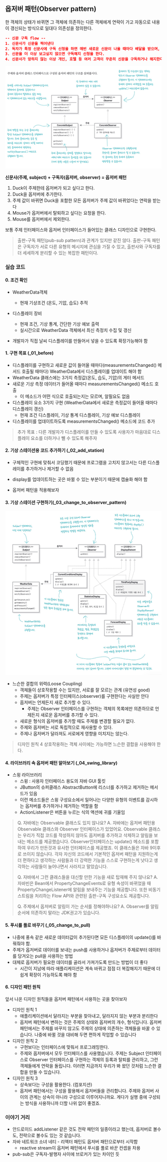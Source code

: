 ## 옵저버 패턴(Observer pattern)

한 객체의 상태가 바뀌면 그 객체에 의존하는 다른 객체에게 연락이 가고 자동으로 내용이 갱신되는 방식으로 일대다 의존성을 정의한다.



```json
-- 신문 구독 flow --
1. 신문사가 신문을 찍어낸다
2. 독자가 특정 신문사에 구독 신청을 하면 매번 새로운 신문이 나올 때마다 배달을 받으며, 구독을 해지하기 전까지 신문을 계속 받을 수 있다.
3. 신문을 더 이상 보고싶지 않으면 구독해지 신청을 한다.
4. 신문사가 망하지 않는 이상 개인, 호텔 등 여러 고객이 꾸준히 신문을 구독하거나 해지한다.
```

![image-20220703204446001](images/image-20220703204446001.png)

**신문사(주제, subject) + 구독자(옵저버, observer) = 옵저버 패턴**



1. Duck이 주제한테 옵저버가 되고 싶다고 한다. 
2. Duck을 옵저버에 추가한다.
3. 주제 값이 바뀌면 Duck을 포함한 모든 옵저버가 주제 값이 바뀌었다는 연락을 받는다
4. Mouse가 옵저버에서 탈퇴하고 싶다는 요청을 한다.
5. Mouse를 옵저버에서 제외한다.



보통 주제 인터페이스와 옵저버 인터페이스가 들어있는 클래스 디자인으로 구현한다.



> 출판-구독 패턴(pub-sub pattern)과 관계가 있지만 같진 않다. 출판-구독 패턴은 구독자가 서로 다른 유형의 메시지에 관심을 가질 수 있고, 출판사와 구독자를 더 세세하게 분리할 수 있는 복잡한 패턴이다.



### 실습 코드

#### 0. 조건 확인

- WeatherData객체 

  - 현재 기상조건 (온도, 기압, 습도) 추적

- 디스플레이 장비

  - 현재 조건, 기상 통계, 간단한 기상 예보 출력
  - 실시간으로 WeatherData 객체에서 최신 측정치 수집 및 갱신

- 개발자가 직접 날씨 디스플레이를 만들어서 넣을 수 있도록 확장가능해야 함

  

#### 1. 구현 목표 (_01_before)

- 디스플레이를 구현하고 새로운 값이 들어올 때마다(measurementsChanged() 메서드 호출될 때마다) WeatherData에서 디스플레이를 업데이트 해야 함
- WeatherData 클래스에는 3가지 측정값(온도, 습도, 기압)의 게터 메서드
- 새로운 기상 측정 데이터가 들어올 때마다 measurementsChanged() 메소드 호출
  - 이 메소드가 어떤 식으로 호출되는지는 모르며, 알필요도 없음
- 디스플레이 요소 3가지 구현 (WeatherData에서 새로운 측정값이 들어올 때마다 디스플레이 갱신)
  - 현재 조건 디스플레이, 기상 통계 디스플레이, 기상 예보 디스플레이
- 디스플레이를 업데이트하도록 measurementsChanged() 메소드에 코드 추가



> 추가 목표 
> : 다른 개발자가 디스플레이를 만들 수 있도록 사용자가 마음대로 디스플레이 요소를 더하거나 뺄 수 있도록 해주자



#### 2. 기상 스테이션용 코드 추가하기 (_02_add_station)

- 구체적인 구현에 맞춰서 코딩했기 때문에 프로그램을 고치지 않고서는 다른 디스플레이를 추가하거나 제거할 수 없음
- display를 업데이트하는 곳은 바뀔 수 있는 부분이기 때문에 캡슐화 해야 함

- 옵저버 패턴을 적용해보자



#### 3. 기상 스테이션 구현하기(_03_change_to_observer_pattern)

![image-20220703204325763](images/image-20220703204325763.png)

- 느슨한 결합의 위력(Loose Coupling)
  - 객체들이 상호작용할 수는 있지만, 서로를 잘 모르는 관계 (유연성 good)
  - 주제는 옵저버가 특정 인터페이스(observer)를 구현한다는 사실만 안다
  - 옵저버는 언제든지 새로 추가할 수 있다.
    - 주제는 Observer 인터페이스를 구현하는 객체의 목록에만 의존하므로 언제든지 새로운 옵저버를 추가할 수 있다.
  - 새로운 형식의 옵저버를 추가할 때도 주제를 변경할 필요가 없다.
  - 주제와 옵저버는 서로 독립적으로 재사용할 수 있다.
  - 주제나 옵저버가 달라져도 서로에게 영향을 미치지는 않는다.



> 디자인 원칙 4
> 상호작용하는 객체 사이에는 가능하면 느슨한 결합을 사용해야 한다.



#### 4. 라이브러리 속 옵저버 패턴 알아보기 (_04_swing_library)

- 스윙 라이브러리
  - 스윙 : 사용자 인터페이스 용도의 자바 GUI 툴킷
  - JButton의 슈퍼클래스 AbstractButton에 리스너를 추가하고 제거하는 메서드가 있음
  - 이런 메소드들은 스윙 구성요소에서 일어나는 다양한 유형의 이벤트를 감시하는 옵저버를 추가하거나 제거하는 역할을 함
  - ActionListener은 버튼을 누르는 식의 액션에 귀를 기울임

> Q. 자바에는 Observable 클래스도 있지 않나요?
> A. 자바에는 옵저버 패턴용 Observable 클래스와 Observer 인터페이스가 있었어요. Observable 클래스는 우리가 직접 코드를 작성하지 않아도 옵저버를 추가하고 삭제하고 알림을 보내는 메소드를 제공했습니다. Observer인터페이스는 update() 메소드를 포함하여 우리가 만든것과 유사한 인터페이스를 제공했죠. 이 클래스들은 자바 9이후로 쓰이지 않습니다. 각자 자신의 코드에서 기본적인 옵저버 패턴을 지원하는게 더 편하다고 생각하는 사람들과 더 강력한 기능을 스스로 구현하는게 낫다고 생각하는 사람들이 늘어나면서 사라지고 말았습니다.
>
> Q. 자바에서 그런 클래스들을 대신할 만한 기능을 새로 탑재해 주지 않나요?
> A. 자바빈은 Bean에서 PropertyChangeEvents로 유형 속성이 바뀌었을 때 PropertyChangeListener에 알림을 보내주는 기능을 제공합니다. 또한 비동기 스트림을 처리하는 Flow API와 관련된 출판-구독 구성요소도 제공합니다.
>
> Q. 주제에서 옵저버로 알림이 가는 순서를 정해야하나요?
> A. Observer를 알림 순서에 의존하지 말라는 JDK권고가 있습니다.



#### 5. 푸시를 풀로 바꾸기 (_05_change_to_pull)

- 나중에 풍속 같은 새로운 데이터값이 추가된다면 모든 디스플레이의 update()를 바꿔줘야 함.
- 주제가 옵저버로 데이터를 보내는 push를 사용하거나 옵저버가 주제로부터 데이터를 당겨오는 pull을 사용하는 방법
- 대체로 옵저버가 필요한 데이터를 골라서 가져가도록 만드는 방법이 더 좋다
  - 시간이 지남에 따라 애플리케이션은 계속 바뀌고 점점 더 복잡해지기 때문에 더 쉽게 확장이 가능하도록 해야 함



#### 6. 디자인 패턴 원칙

앞서 나온 디자인 원칙들을 옵저버 패턴에서 사용하는 곳을 찾아보자

- 디자인 원칙 1
  - 애플리케이션에서 달라지는 부분을 찾아내고, 달라지지 않는 부분과 분리한다
  - 옵저버 패턴에서 변하는 것은 주제의 상태와 옵저버의 개수, 형식입니다. 옵저버 패턴에서는 주제를 바꾸지 않고도 주제의 상태에 의존하는 객체들을 바꿀 수 있습니다. 나중에 바뀔 것을 대비해 두면 편하게 작업할 수 있습니다
- 디자인 원칙 2
  - 구현보다는 인터페이스에 맞춰서 프로그래밍한다.
  - 주제와 옵저버에서 모두 인터페이스를 사용했습니다. 주제는 Subject 인터페이스로 Observer 인터페이스를 구현하는 객체의 등록과 탈퇴를 관리하고, 그런 객체들에게 연락을 돌립니다. 이러면 지금까지 우리가 봐 왔던 것처럼 느슨한 결합을 만들 수 있습니다.
- 디자인 원칙 3
  - 상속보다는 구성을 활용한다. (컴포지션)
  - 옵저버 패턴에서는 구성을 활용해서 옵저버들을 관리합니다. 주제와 옵저버 사이의 관계는 상속이 아니라 구성으로 이루어지니까요. 게다가 실행 중에 구성되는 방식을 사용하니까 더할 나위 없이 좋겠죠.



### 이야기 거리

- 안드로이드 addListener 같은 것도 전략 패턴의 일종이라고 했는데, 옵저버로 볼수도, 전략으로 볼수도 있는 것 같습니다. 
- 자바 네트워크 소녀 네티 - 리액터 패턴도 옵저버 패턴으로부터 시작함
  - reactive stream이 옵저버 패턴에서 푸시를 풀로 바꾼 컨셉을 차용
- pub-sub은 구독자-발행자 사이에 브로커가 있는 차이인 듯